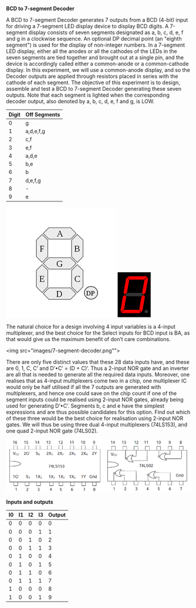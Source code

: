 **BCD to 7-segment Decoder**

A BCD to 7-segment Decoder generates 7 outputs from a BCD (4-bit) input for driving a 7-segment LED display device to display BCD digits. A 7-segment display consists of seven segments designated as a, b, c, d, e, f and g in a clockwise sequence. An optional DP decimal point (an "eighth segment") is used for the display of non-integer numbers. In a 7-segment LED display, either all the anodes or all the cathodes of the LEDs in the seven segments are tied together and brought out at a single pin, and the device is accordingly called either a common-anode or a common-cathode display. In this experiment, we will use a common-anode display, and so the Decoder outputs are applied through resistors placed in series with the cathode of each segment. The objective of this experiment is to design, assemble and test a BCD to 7-segment Decoder generating these seven outputs. Note that each segment is lighted when the corresponding decoder output, also denoted by a, b, c, d, e, f and g, is LOW. 

|Digit | Off Segments|
|------|-------------|
|0     |	g    |
|1     | a,d,e,f,g   |
|2     |c,f          |
|3     |e,f          |
|4     |a,d,e        |
|5     | b,e         |
|6     | b           |
|7     |d,e,f,g      |
|8     | -           |
|9     |e            |	

<img src="images/7_segment_display_labeled.png">  <img src="images/7-segments_Indicator.gif">
	
The natural choice for a design involving 4 input variables is a 4-input multiplexer, and the best choice for the Select inputs for BCD input is BA, as that would give us the maximum benefit of don’t care combinations. 

<img src="images/7-segment-decoder.png"">

There are only five distinct values that these 28 data inputs have, and these are 0, 1, C, C’ and D’•C’ = (D + C)’. Thus a 2-input NOR gate and an inverter are all that is needed to generate all the required data inputs. Moreover, one realises that as 4-input multiplexers come two in a chip, one multiplexer IC would only be half utilised if all the 7 outputs are generated with multiplexers, and hence one could save on the chip count if one of the segment inputs could be realised using 2-input NOR gates, already being used for generating D’•C’. Segments b, c and e have the simplest expressions and are thus possible candidates for this option. Find out which of these three would be the best choice for realisation using 2-input NOR gates. We will thus be using three dual 4-input multiplexers (74LS153), and one quad 2-input NOR gate (74LS02).

<img src="images/7segmentMux.png">

**Inputs and outputs**

|I0 |	I1 |	I2 |	I3 |	Output|
|---|------|-------|-------|----------|
|0  |	0  |	0  | 	0  |	0     |
|0  |	0  | 	0  | 	1  | 	1     |
|0  |	0  |	1  |	0  |	2     |
|0  |	0  | 	1  | 	1  | 	3     |
|0  |	1  |	0  |	0  |	4     |
|0  |	1  |	0  |	1  |	5     |
|0  | 	1  |	1  | 	0  |	6     |
|0  |	1  | 	1  | 	1  | 	7     |
|1  | 	0  | 	0  | 	0  |	8     |
|1  |	0  | 	0  |	1  |	9     |	